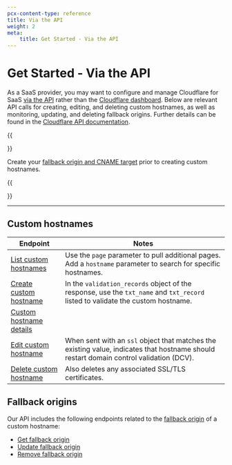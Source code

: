 ```yaml
---
pcx-content-type: reference
title: Via the API
weight: 2
meta:
    title: Get Started - Via the API
---
```


# Get Started - Via the API

As a SaaS provider, you may want to configure and manage Cloudflare for SaaS [via the API](https://api.cloudflare.com/) rather than the [Cloudflare dashboard](https://dash.cloudflare.com/). Below are relevant API calls for creating, editing, and deleting custom hostnames, as well as monitoring, updating, and deleting fallback origins. Further details can be found in the [Cloudflare API documentation](https://api.cloudflare.com/).

{{<Aside type="note">}}

Create your [fallback origin and CNAME target](/cloudflare-for-saas/start/getting-started/#step-1--create-fallback-origin-and-cname-target) prior to creating custom hostnames.

{{</Aside>}}

---

## Custom hostnames

| Endpoint                                                                                                                                 | Notes                                                                                                                                   |
| ---------------------------------------------------------------------------------------------------------------------------------------- | --------------------------------------------------------------------------------------------------------------------------------------- |
| [List custom hostnames](https://api.cloudflare.com/#custom-hostname-for-a-zone-list-custom-hostnames)                                    | Use the `page` parameter to pull additional pages. Add a `hostname` parameter to search for specific hostnames.                         |
| [Create custom hostname](https://api.cloudflare.com/#custom-hostname-for-a-zone-create-custom-hostname)                                  | In the `validation_records` object of the response, use the `txt_name` and `txt_record` listed  to validate the custom hostname. |
| [Custom hostname details](https://api.cloudflare.com/#custom-hostname-for-a-zone-custom-hostname-details)                                |
| [Edit custom hostname](https://api.cloudflare.com/#custom-hostname-for-a-zone-edit-custom-hostname)                                      | When sent with an `ssl` object that matches the existing value, indicates that hostname should restart domain control validation (DCV). |
| [Delete custom hostname](https://api.cloudflare.com/#custom-hostname-for-a-zone-delete-custom-hostname-and-any-issued-ssl-certificates-) | Also deletes any associated SSL/TLS certificates.                                                                                       |

## Fallback origins

Our API includes the following endpoints related to the [fallback origin](/cloudflare-for-saas/start/getting-started/#step-1--create-fallback-origin-and-cname-target) of a custom hostname:

- [Get fallback origin](https://api.cloudflare.com/#custom-hostname-fallback-origin-for-a-zone-get-fallback-origin-for-custom-hostnames)
- [Update fallback origin](https://api.cloudflare.com/#custom-hostname-fallback-origin-for-a-zone-update-fallback-origin-for-custom-hostnames)
- [Remove fallback origin](https://api.cloudflare.com/#custom-hostname-fallback-origin-for-a-zone-delete-fallback-origin-for-custom-hostnames)
